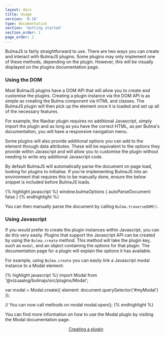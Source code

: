 ```yaml
---
layout: docs
title: Usage
version: '0.10'
type: documentation
section: 'Getting started'
section_order: 1
page_order: 2
---
```


BulmaJS is fairly straightforward to use. There are two ways you can create and interact with BulmaJS plugins. Some plugins may only implement one of these methods, depending on the plugin. However, this will be visually displayed on the plugins documentation page.

### Using the DOM
Most BulmaJS plugins have a DOM API that will allow you to create and customise the plugins. Creating a plugin instance via the DOM API is as simple as creating the Bulma component via HTML and classes. The BulmaJS plugin will then pick up the element once it is loaded and set up all of the necessary features.

For example, the Navbar plugin requires no additional Javascript, simply import the plugin and as long as you have the correct HTML, as per Bulma's documentation, you will have a responsive navigation menu.

Some plugins will also provide additional options you can add to the element through data attributes. These will be equivalent to the options they provide within Javascript and will allow you to customise the plugin without needing to write any additional Javascript code.


By default BulmaJS will automatically parse the document on page load, looking for plugins to initialise. If you're implementing BulmaJS into an environment that requires this to be manually done, ensure the below snippet is included before BulmaJS loads.

{% highlight javascript %}
window.bulmaOptions {
    autoParseDocument: false
}
{% endhighlight %}

You can then manually parse the document by calling `Bulma.traverseDOM()`.

### Using Javascript
If you would prefer to create the plugin instances within Javascript, you can do this very easily. Plugins that support the Javascript API can be created by using the `Bulma.create` method. This method will take the plugin key, such as `modal`, and an object containing the options for that plugin. The documentation page for a plugin will explain the options it has available.

For example, using `Bulma.create` you can easily link a Javascript modal instance to a Modal element:

{% highlight javascript %}
import Modal from '@vizuaalog/bulmajs/src/plugins/Modal';

var modal = Modal.create({
    element: document.querySelector('#myModal')
});

// You can now call methods on modal
modal.open();
{% endhighlight %}

You can find more information on how to use the Modal plugin by visiting the Modal documentation page.

<div>
    <div class="columns">
        <div class="column is-6"></div>
        <div class="column is-6">
            <a class="button is-block is-large is-primary is-outlined" href="4-creating-a-plugin">Creating a plugin <span class="fas fa-arrow-right"></span></a>
        </div>
    </div>
</div>